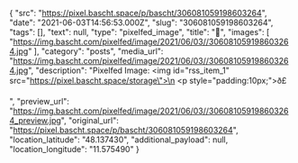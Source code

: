 {
  "src": "https://pixel.bascht.space/p/bascht/306081059198603264",
  "date": "2021-06-03T14:56:53.000Z",
  "slug": "306081059198603264",
  "tags": [],
  "text": null,
  "type": "pixelfed_image",
  "title": "👣",
  "images": [
    "https://img.bascht.com/pixelfed/image/2021/06/03//306081059198603264.jpg"
  ],
  "category": "posts",
  "media_url": "https://img.bascht.com/pixelfed/image/2021/06/03//306081059198603264.jpg",
  "description": "Pixelfed Image: <img id=\"rss_item_1\" src=\"https://pixel.bascht.space/storage\">\n            <p style=\"padding:10px;\">ð£</p>",
  "preview_url": "https://img.bascht.com/pixelfed/image/2021/06/03//306081059198603264_preview.jpg",
  "original_url": "https://pixel.bascht.space/p/bascht/306081059198603264",
  "location_latitude": "48.137430",
  "additional_payload": null,
  "location_longitude": "11.575490"
}